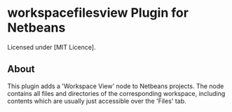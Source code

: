 workspacefilesview Plugin for Netbeans
======================================

Licensed under [MIT Licence].

About
-----

This plugin adds a 'Workspace View' node to Netbeans projects. The node contains all files and directories of the corresponding workspace, including contents which are usually just accessible over the 'Files' tab.